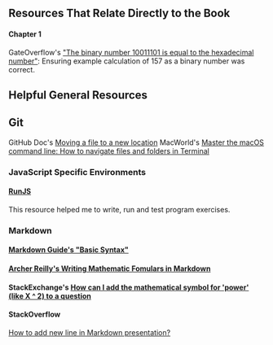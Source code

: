 ## Resources That Relate Directly to the Book

#### Chapter 1

GateOverflow's ["The binary number 10011101 is equal to the hexadecimal number"](https://gateoverflow.in/45601/the-binary-number-10011101-is-equal-to-the-hexadecimal-number): Ensuring example calculation of 157 as a binary number was correct.

## Helpful General Resources

## Git

GitHub Doc's [Moving a file to a new location](https://docs.github.com/en/repositories/working-with-files/managing-files/moving-a-file-to-a-new-location)
MacWorld's [Master the macOS command line: How to navigate files and folders in Terminal](https://www.macworld.com/article/221277/command-line-navigating-files-folders-mac-terminal.html)


### JavaScript Specific Environments 

#### [RunJS](https://runjs.app/)
This resource helped me to write, run and test program exercises.

### Markdown
#### [Markdown Guide's "Basic Syntax"](https://www.markdownguide.org/basic-syntax/)
#### [Archer Reilly's Writing Mathematic Fomulars in Markdown](https://csrgxtu.github.io/2015/03/20/Writing-Mathematic-Fomulars-in-Markdown/)
#### StackExchange's [How can I add the mathematical symbol for 'power' (like X ^ 2) to a question](https://meta.stackexchange.com/questions/226869/how-can-i-add-the-mathematical-symbol-for-power-like-x-2-to-a-question)

#### StackOverflow
[How to add new line in Markdown presentation?](https://stackoverflow.com/questions/33191744/how-to-add-new-line-in-markdown-presentation)
